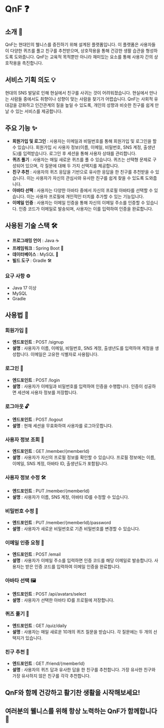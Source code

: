 # QnF ❓


## 소개 📝
QnF는 현대인의 웰니스를 증진하기 위해 설계된 플랫폼입니다. 이 플랫폼은 사용자들이 다양한 퀴즈를 풀고 친구를 추천받으며, 상호작용을 통해 건강한 생활 습관을 형성하도록 도와줍니다. QnF는 교육적 목적뿐만 아니라 재미있는 요소를 통해 사용자 간의 상호작용을 촉진합니다.


## 서비스 기획 의도 💡
현대의 SNS 발달로 인해 현실에서 친구를 사귀는 것이 어려워졌습니다. 현실에서 만나는 사람들 중에서도 취향이나 성향이 맞는 사람을 찾기가 어렵습니다. QnF는 사회적 유대감을 강화하고 인간관계의 질을 높일 수 있도록, 개인의 성향과 비슷한 친구를 쉽게 만날 수 있는 서비스를 제공합니다.


## 주요 기능 ✨
- **회원가입 및 로그인** : 사용자는 이메일과 비밀번호를 통해 회원가입 및 로그인을 할 수 있습니다. 회원가입 시 사용자 정보(이름, 이메일, 비밀번호, SNS 계정, 출생년도)를 입력받습니다. 로그인 후 세션을 통해 사용자 상태를 관리합니다.
- **퀴즈 풀기** : 사용자는 매일 새로운 퀴즈를 풀 수 있습니다. 퀴즈는 선택형 문제로 구성되어 있으며, 각 질문에 대해 두 가지 선택지를 제공합니다.
- **친구 추천** : 사용자의 퀴즈 응답을 기반으로 유사한 응답을 한 친구를 추천받을 수 있습니다. 이는 사용자가 자신의 관심사와 유사한 친구를 쉽게 찾을 수 있도록 도와줍니다.
- **아바타 선택** : 사용자는 다양한 아바타 중에서 자신의 프로필 아바타를 선택할 수 있습니다. 이는 사용자 프로필에 개인적인 터치를 추가할 수 있는 기능입니다.
- **이메일 인증** : 사용자는 이메일 인증을 통해 자신의 이메일 주소를 인증할 수 있습니다. 인증 코드가 이메일로 발송되며, 사용자는 이를 입력하여 인증을 완료합니다.


## 사용된 기술 스택 🛠️
- **프로그래밍 언어** : Java ☕
- **프레임워크** : Spring Boot 🌱
- **데이터베이스** : MySQL 🐬
- **빌드 도구** : Gradle 🛠️


### 요구 사항 ⚙️
- Java 17 이상
- MySQL
- Gradle


## 사용법 📖

### 회원가입 📝

- **엔드포인트** : POST /signup
- **설명** : 사용자가 이름, 이메일, 비밀번호, SNS 계정, 출생년도를 입력하여 계정을 생성합니다. 이메일은 고유한 식별자로 사용됩니다.


### 로그인 🔐

- **엔드포인트** : POST /login
- **설명** : 사용자가 이메일과 비밀번호를 입력하여 인증을 수행합니다. 인증이 성공하면 세션에 사용자 정보를 저장합니다.


### 로그아웃 🔓

- **엔드포인트** : POST /logout
- **설명** : 현재 세션을 무효화하여 사용자를 로그아웃합니다.


### 사용자 정보 조회 👤

- **엔드포인트** : GET /member/{memberId}
- **설명** : 사용자가 자신의 프로필 정보를 확인할 수 있습니다. 프로필 정보에는 이름, 이메일, SNS 계정, 아바타 ID, 출생년도가 포함됩니다.


### 사용자 정보 수정 🛠️

- **엔드포인트** : PUT /member/{memberId}
- **설명** : 사용자가 이름, SNS 계정, 아바타 ID를 수정할 수 있습니다.


### 비밀번호 수정 🔑

- **엔드포인트** : PUT /member/{memberId}/password
- **설명** : 사용자가 새로운 비밀번호로 기존 비밀번호를 변경할 수 있습니다.


### 이메일 인증 요청 📧

- **엔드포인트** : POST /email
- **설명** : 사용자가 이메일 주소를 입력하면 인증 코드를 해당 이메일로 발송합니다. 사용자는 받은 인증 코드를 입력하여 이메일 인증을 완료합니다.


### 아바타 선택 🖼️

- **엔드포인트** : POST /api/avatars/select
- **설명** : 사용자가 선택한 아바타 ID를 프로필에 저장합니다.


### 퀴즈 풀기 🧩

- **엔드포인트** : GET /quiz/daily
- **설명** : 사용자는 매일 새로운 10개의 퀴즈 질문을 받습니다. 각 질문에는 두 개의 선택지가 있습니다.


### 친구 추천 👥

- **엔드포인트** : GET /friend/{memberId}
- **설명** : 사용자의 퀴즈 답과 유사한 답을 한 친구를 추천합니다. 가장 유사한 친구와 가장 유사하지 않은 친구를 각각 추천합니다.


## QnF와 함께 건강하고 활기찬 생활을 시작해보세요!
## 여러분의 웰니스를 위해 항상 노력하는 QnF가 함께합니다🌟
